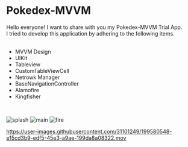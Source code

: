 # Pokedex-MVVM
Hello everyone!
I want to share with you my Pokedex-MVVM Trial App.
<br>
I tried to develop this application by adhering to the following items.
<br><br>
- MVVM Design
- UIKit
- Tableview
- CustomTableViewCell
- Netrowk Manager
- BaseNavigationController
- Alamofire
- Kingfisher
<br>

![splash](https://user-images.githubusercontent.com/31101249/199579935-73ed4bb7-a3cf-4f15-b80c-de35e1a6d905.png)
![main](https://user-images.githubusercontent.com/31101249/199580120-0dd412b3-8727-4339-87e4-86bed0bf37d4.png)
![fire](https://user-images.githubusercontent.com/31101249/199580308-29c1eeae-fc81-4e50-ae58-aa9a26e7c774.png)

https://user-images.githubusercontent.com/31101249/199580548-e15cd3b9-edf5-45e3-a9ae-199da8a08322.mov
